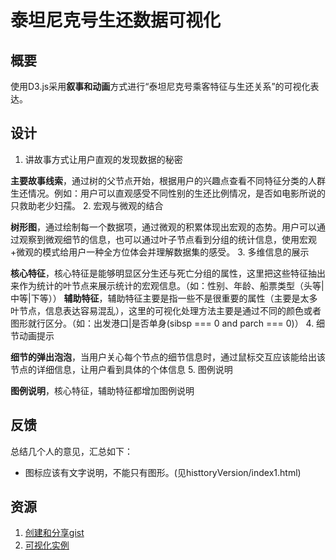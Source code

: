 # 泰坦尼克号生还数据可视化

## 概要

使用D3.js采用**叙事和动画**方式进行“泰坦尼克号乘客特征与生还关系”的可视化表达。

## 设计

1. 讲故事方式让用户直观的发现数据的秘密

**主要故事线索**，通过树的父节点开始，根据用户的兴趣点查看不同特征分类的人群生还情况。例如：用户可以直观感受不同性别的生还比例情况，是否如电影所说的只救助老少妇孺。
2. 宏观与微观的结合

**树形图**，通过绘制每一个数据项，通过微观的积累体现出宏观的态势。用户可以通过观察到微观细节的信息，也可以通过叶子节点看到分组的统计信息，使用宏观+微观的模式给用户一种全方位体会并理解数据集的感受。
3. 多维信息的展示

**核心特征**，核心特征是能够明显区分生还与死亡分组的属性，这里把这些特征抽出来作为统计的叶节点来展示统计的宏观信息。（如：性别、年龄、船票类型（头等|中等|下等））
**辅助特征**，辅助特征主要是指一些不是很重要的属性（主要是太多叶节点，信息表达容易混乱），这里的可视化处理方法主要是通过不同的颜色或者图形就行区分。（如：出发港口|是否单身(sibsp === 0 and parch === 0)）
4. 细节动画提示

**细节的弹出泡泡**，当用户关心每个节点的细节信息时，通过鼠标交互应该能给出该节点的详细信息，让用户看到具体的个体信息
5. 图例说明

**图例说明**，核心特征，辅助特征都增加图例说明

## 反馈

总结几个人的意见，汇总如下：

* 图标应该有文字说明，不能只有图形。(见histtoryVersion/index1.html)

## 资源

1. [创建和分享gist](http://bl.ocks.org)
2. [可视化实例](https://bl.ocks.org/mbostock/4063530)